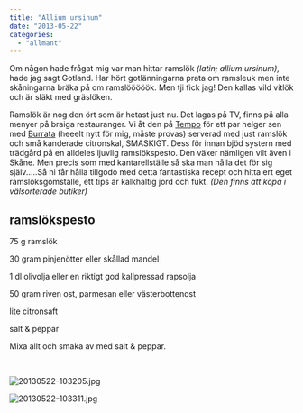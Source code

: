 ```yaml
---
title: "Allium ursinum"
date: "2013-05-22"
categories: 
  - "allmant"
---
```


Om någon hade frågat mig var man hittar ramslök _(latin; allium ursinum),_ hade jag sagt Gotland. Har hört gotlänningarna prata om ramsleuk men inte skåningarna bräka på om ramslööööök. Men tji fick jag! Den kallas vild vitlök och är släkt med gräslöken.

Ramslök är nog den ört som är hetast just nu. Det lagas på TV, finns på alla menyer på braiga restauranger. Vi åt den på [Tempo](http://tempobarokok.se/ "tempo") för ett par helger sen med [Burrata](http://www.youtube.com/watch?v=7llIboOGBrk "burrata") (heeelt nytt för mig, måste provas) serverad med just ramslök och små kanderade citronskal, SMASKIGT. Dess för innan bjöd systern med trädgård på en alldeles ljuvlig ramslökspesto. Den växer nämligen vilt även i Skåne. Men precis som med kantarellställe så ska man hålla det för sig själv.....Så ni får hålla tillgodo med detta fantastiska recept och hitta ert eget ramslöksgömställe, ett tips är kalkhaltig jord och fukt. _(Den finns att köpa i välsorterade butiker)_

## ramslökspesto

75 g ramslök

30 gram pinjenötter eller skållad mandel

1 dl olivolja eller en riktigt god kallpressad rapsolja

50 gram riven ost, parmesan eller västerbottenost

lite citronsaft

salt & peppar

Mixa allt och smaka av med salt & peppar.

   
  
![20130522-103205.jpg](/static/img/20130522-103205.jpg)
  
![20130522-103311.jpg](/static/img/20130522-103311.jpg)
